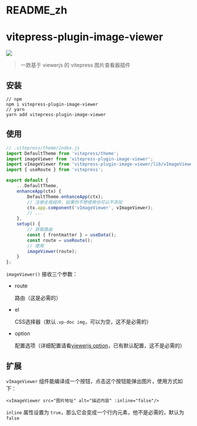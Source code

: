 # README_zh

# vitepress-plugin-image-viewer

![](demo.gif)

> 一款基于 viewerjs 的 vitepress 图片查看器插件

## 安装

```shell
// npm 
npm i vitepress-plugin-image-viewer
// yarn
yarn add vitepress-plugin-image-viewer
```

## 使用

```js
// .vitepress/theme/index.js
import DefaultTheme from 'vitepress/theme';
import imageViewer from 'vitepress-plugin-image-viewer';
import vImageViewer from 'vitepress-plugin-image-viewer/lib/vImageViewer.vue';
import { useRoute } from 'vitepress';

export default {
    ...DefaultTheme,
    enhanceApp(ctx) {
        DefaultTheme.enhanceApp(ctx);
        // 注册全局组件，如果你不想使用也可以不添加
        ctx.app.component('vImageViewer', vImageViewer);
        // ...
    },
    setup() {
        // 获取路由
        const { frontmatter } = useData();
        const route = useRoute();
        // 使用
        imageViewer(route);
    }
};
```

`imageViewer()` 接收三个参数：

- route

  路由（这是必需的）

- el

  CSS选择器（默认`.vp-doc img`，可以为空，这不是必需的）

- option

  配置选项（详细配置请看[viewerjs option](https://github.com/fengyuanchen/viewerjs#toolbar)，已有默认配置，这不是必需的）

## 扩展

`vImageViewer` 组件能编译成一个按钮，点击这个按钮能弹出图片，使用方式如下：

```vue
<vImageViewer src="图片地址" alt="描述内容" :inline="false"/>
```

`inline` 属性设置为 `true`，那么它会变成一个行内元素，他不是必需的，默认为 `false`

